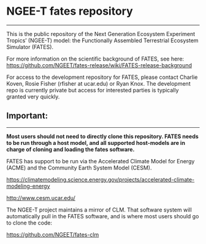 # NGEE-T fates repository
------------------------------

This is the public repository of the Next Generation Ecosystem Experiment Tropics’ (NGEE-T) model: the Functionally Assembled Terrestrial Ecosystem Simulator (FATES).

For more information on the scientific background of FATES, see here:  https://github.com/NGEET/fates-release/wiki/FATES-release-background

For access to the development repository for FATES, please contact Charlie Koven, Rosie Fisher (rfisher at ucar.edu) or Ryan Knox. The development repo is currently private but access for interested parties is typically granted very quickly. 


## Important:
------------------------------

**Most users should not need to directly clone this repository.  FATES needs to be run through a host model, and all supported host-models are in charge of cloning and loading the fates software.**

FATES has support to be run via the Accelerated Climate Model for Energy (ACME) and the Community Earth System Model (CESM).

https://climatemodeling.science.energy.gov/projects/accelerated-climate-modeling-energy

http://www.cesm.ucar.edu/

The NGEE-T project maintains a mirror of CLM.  That software system will automatically pull in the FATES software, and is where most users should go to clone the code:

https://github.com/NGEET/fates-clm
